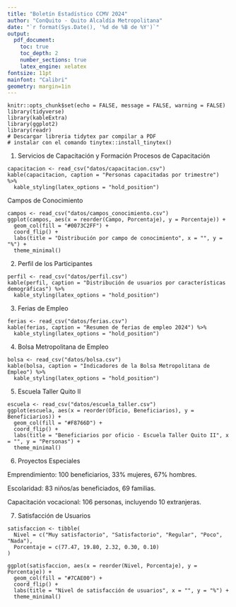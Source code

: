 ```yaml
---
title: "Boletín Estadístico CCMV 2024"
author: "ConQuito - Quito Alcaldía Metropolitana"
date: "`r format(Sys.Date(), '%d de %B de %Y')`"
output:
  pdf_document:
    toc: true
    toc_depth: 2
    number_sections: true
    latex_engine: xelatex
fontsize: 11pt
mainfont: "Calibri"
geometry: margin=1in
---
```


```{r setup, include=FALSE}
knitr::opts_chunk$set(echo = FALSE, message = FALSE, warning = FALSE)
library(tidyverse)
library(kableExtra)
library(ggplot2)
library(readr)
# Descargar libreria tidytex par compilar a PDF
# instalar con el comando tinytex::install_tinytex()

```

1. Servicios de Capacitación y Formación
Procesos de Capacitación

```{r capacitacion, echo=FALSE}
capacitacion <- read_csv("datos/capacitacion.csv")
kable(capacitacion, caption = "Personas capacitadas por trimestre") %>%
  kable_styling(latex_options = "hold_position")
```

Campos de Conocimiento

```{r campos-conocimiento, echo=FALSE}
campos <- read_csv("datos/campos_conocimiento.csv")
ggplot(campos, aes(x = reorder(Campo, Porcentaje), y = Porcentaje)) +
  geom_col(fill = "#0073C2FF") +
  coord_flip() +
  labs(title = "Distribución por campo de conocimiento", x = "", y = "%") +
  theme_minimal()
```

2. Perfil de los Participantes

```{r perifl-participantes, echo=FALSE}
perfil <- read_csv("datos/perfil.csv")
kable(perfil, caption = "Distribución de usuarios por características demográficas") %>%
  kable_styling(latex_options = "hold_position")
```

3. Ferias de Empleo

```{r ferias-empleo, echo=FALSE}
ferias <- read_csv("datos/ferias.csv")
kable(ferias, caption = "Resumen de ferias de empleo 2024") %>%
  kable_styling(latex_options = "hold_position")
```

4. Bolsa Metropolitana de Empleo

```{r bme, echo=FALSE}
bolsa <- read_csv("datos/bolsa.csv")
kable(bolsa, caption = "Indicadores de la Bolsa Metropolitana de Empleo") %>%
  kable_styling(latex_options = "hold_position")
```

5. Escuela Taller Quito II

```{r escuela-taller, echo=FALSE}
escuela <- read_csv("datos/escuela_taller.csv")
ggplot(escuela, aes(x = reorder(Oficio, Beneficiarios), y = Beneficiarios)) +
  geom_col(fill = "#F8766D") +
  coord_flip() +
  labs(title = "Beneficiarios por oficio - Escuela Taller Quito II", x = "", y = "Personas") +
  theme_minimal()
```

6. Proyectos Especiales

Emprendimiento: 100 beneficiarios, 33% mujeres, 67% hombres.

Escolaridad: 83 niños/as beneficiados, 69 familias.

Capacitación vocacional: 106 personas, incluyendo 10 extranjeras.

7. Satisfacción de Usuarios

```{r satisfaccion-usuarios, echo=FALSE}
satisfaccion <- tibble(
  Nivel = c("Muy satisfactorio", "Satisfactorio", "Regular", "Poco", "Nada"),
  Porcentaje = c(77.47, 19.80, 2.32, 0.30, 0.10)
)

ggplot(satisfaccion, aes(x = reorder(Nivel, Porcentaje), y = Porcentaje)) +
  geom_col(fill = "#7CAE00") +
  coord_flip() +
  labs(title = "Nivel de satisfacción de usuarios", x = "", y = "%") +
  theme_minimal()
